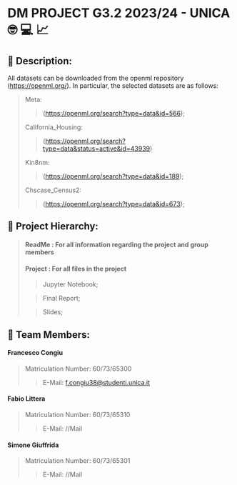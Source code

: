 # DM PROJECT G3.2 2023/24 - UNICA :nerd_face: :computer: :chart_with_upwards_trend:

## :bookmark_tabs: Description:
All datasets can be downloaded from the openml repository (https://openml.org/). In particular, the selected datasets are as follows:
> Meta:
>
>> (https://openml.org/search?type=data&id=566);
>
> California_Housing:
>
>> (https://openml.org/search?type=data&status=active&id=43939)
>
> Kin8nm:
>> (https://openml.org/search?type=data&id=189);
>
> Chscase_Census2:
>> (https://openml.org/search?type=data&id=673);

## :blue_book: Project Hierarchy:
> #### ReadMe : For all information regarding the project and group members
>
> #### Project : For all files in the project
>> Jupyter Notebook;
>
>> Final Report;
>
>> Slides;

## :construction_worker: Team Members:

#### Francesco Congiu
> Matriculation Number: 60/73/65300
>
>> E-Mail: f.congiu38@studenti.unica.it

#### Fabio Littera
> Matriculation Number: 60/73/65310
>
>> E-Mail: //Mail

#### Simone Giuffrida
> Matriculation Number: 60/73/65301
>
>> E-Mail: //Mail
